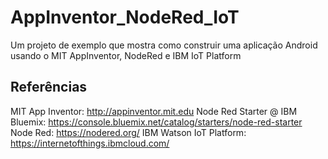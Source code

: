 # AppInventor_NodeRed_IoT
Um projeto de exemplo que mostra como construir uma aplicação Android usando o MIT AppInventor, NodeRed e IBM IoT Platform

## Referências

MIT App Inventor: http://appinventor.mit.edu
Node Red Starter @ IBM Bluemix: https://console.bluemix.net/catalog/starters/node-red-starter
Node Red: https://nodered.org/
IBM Watson IoT Platform: https://internetofthings.ibmcloud.com/
